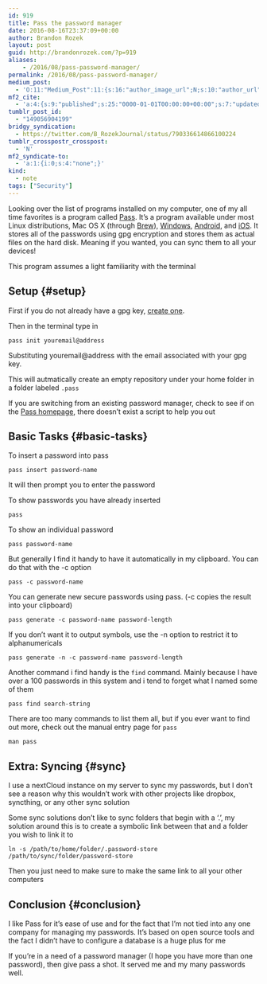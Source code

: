 ```yaml
---
id: 919
title: Pass the password manager
date: 2016-08-16T23:37:09+00:00
author: Brandon Rozek
layout: post
guid: http://brandonrozek.com/?p=919
aliases:
    - /2016/08/pass-password-manager/
permalink: /2016/08/pass-password-manager/
medium_post:
  - 'O:11:"Medium_Post":11:{s:16:"author_image_url";N;s:10:"author_url";N;s:11:"byline_name";N;s:12:"byline_email";N;s:10:"cross_link";s:2:"no";s:2:"id";N;s:21:"follower_notification";s:3:"yes";s:7:"license";s:19:"all-rights-reserved";s:14:"publication_id";s:2:"-1";s:6:"status";s:4:"none";s:3:"url";N;}'
mf2_cite:
  - 'a:4:{s:9:"published";s:25:"0000-01-01T00:00:00+00:00";s:7:"updated";s:25:"0000-01-01T00:00:00+00:00";s:8:"category";a:1:{i:0;s:0:"";}s:6:"author";a:0:{}}'
tumblr_post_id:
  - "149056904199"
bridgy_syndication:
  - https://twitter.com/B_RozekJournal/status/790336614866100224
tumblr_crosspostr_crosspost:
  - 'N'
mf2_syndicate-to:
  - 'a:1:{i:0;s:4:"none";}'
kind:
  - note
tags: ["Security"]
---
```

Looking over the list of programs installed on my computer, one of my all time favorites is a program called [Pass](https://www.passwordstore.org/). It&#8217;s a program available under most Linux distributions, Mac OS X (through [Brew](http://brew.sh/)), [Windows](https://github.com/mbos/Pass4Win), [Android](https://play.google.com/store/apps/details?id=com.zeapo.pwdstore), and [iOS](https://github.com/davidjb/pass-ios#readme). It stores all of the passwords using gpg encryption and stores them as actual files on the hard disk. Meaning if you wanted, you can sync them to all your devices!

This program assumes a light familiarity with the terminal

<!--more-->

## Setup {#setup}

First if you do not already have a gpg key, [create one](http://wooledge.org/~greg/crypto/node41.html).

Then in the terminal type in

    pass init youremail@address

Substituting youremail@address with the email associated with your gpg key.

This will autmatically create an empty repository under your home folder in a folder labeled `.pass`

If you are switching from an existing password manager, check to see if on the [Pass homepage](https://www.passwordstore.org/), there doesn&#8217;t exist a script to help you out

## Basic Tasks {#basic-tasks}

To insert a password into pass

    pass insert password-name

It will then prompt you to enter the password

To show passwords you have already inserted

    pass

To show an individual password

    pass password-name

But generally I find it handy to have it automatically in my clipboard. You can do that with the -c option

    pass -c password-name

You can generate new secure passwords using pass. (-c copies the result into your clipboard)

    pass generate -c password-name password-length

If you don&#8217;t want it to output symbols, use the -n option to restrict it to alphanumericals

    pass generate -n -c password-name password-length

Another command i find handy is the `find` command. Mainly because I have over a 100 passwords in this system and i tend to forget what I named some of them

    pass find search-string

There are too many commands to list them all, but if you ever want to find out more, check out the manual entry page for `pass`

    man pass

## Extra: Syncing {#sync}

I use a nextCloud instance on my server to sync my passwords, but I don&#8217;t see a reason why this wouldn&#8217;t work with other projects like dropbox, syncthing, or any other sync solution

Some sync solutions don&#8217;t like to sync folders that begin with a &#8216;.&#8217;, my solution around this is to create a symbolic link between that and a folder you wish to link it to

    ln -s /path/to/home/folder/.password-store /path/to/sync/folder/password-store

Then you just need to make sure to make the same link to all your other computers

## Conclusion {#conclusion}

I like Pass for it&#8217;s ease of use and for the fact that I&#8217;m not tied into any one company for managing my passwords. It&#8217;s based on open source tools and the fact I didn&#8217;t have to configure a database is a huge plus for me

If you&#8217;re in a need of a password manager (I hope you have more than one password), then give pass a shot. It served me and my many passwords well.